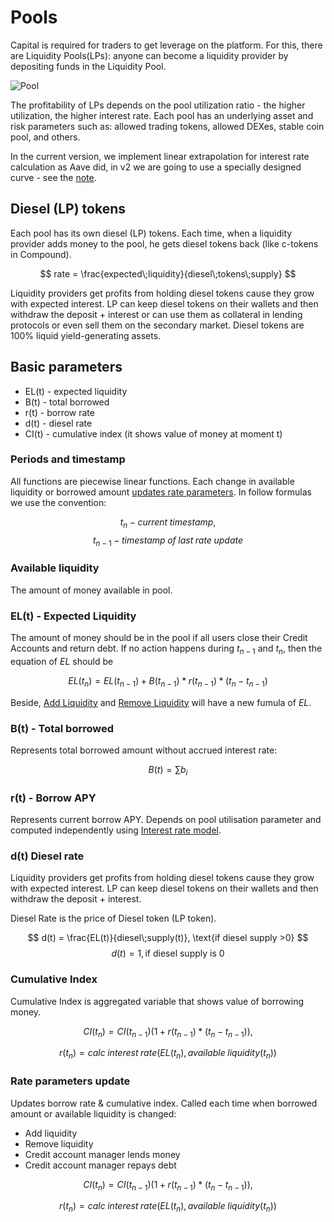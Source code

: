 # Pools

Capital is required for traders to get leverage on the platform. For this, there are Liquidity Pools(LPs): anyone can become a liquidity provider by depositing funds in the Liquidity Pool.

![Pool](/images/pools/schema.jpg)

The profitability of LPs depends on the pool utilization ratio - the higher utilization, the higher interest rate. Each pool has an underlying asset and risk parameters such as: allowed trading tokens, allowed DEXes, stable coin pool, and others.

In the current version, we implement linear extrapolation for interest rate calculation as Aave did, in v2 we are going to use a specially designed curve - see the [note](https://colab.research.google.com/drive/1bjBWHNGHiSDd27_WsINQLXa3ImhTrt-W).

## Diesel (LP) tokens

Each pool has its own diesel (LP) tokens. Each time, when a liquidity provider adds money to the pool, he gets diesel tokens back (like c-tokens in Compound).

$$
rate = \frac{expected\;liquidity}{diesel\;tokens\;supply}
$$

Liquidity providers get profits from holding diesel tokens cause they grow with expected interest. LP can keep diesel tokens on their wallets and then withdraw the deposit + interest or can use them as collateral in lending protocols or even sell them on the secondary market.
Diesel tokens are 100% liquid yield-generating assets.

## Basic parameters

* EL(t) - expected liquidity
* B(t) - total borrowed
* r(t) - borrow rate
* d(t) - diesel rate
* CI(t) - cumulative index (it shows value of money at moment t)

### Periods and timestamp

All functions are piecewise linear functions. Each change in available liquidity  or borrowed amount [updates rate parameters](./gearbox-pools#rate-parameters-update). In follow formulas we use the convention:

$$
t_n - current\;timestamp,
$$
$$
t_{n-1} - timestamp\;of\;last\;rate\;update
$$

### Available liquidity

The amount of money available in pool.

### EL(t) - Expected Liquidity

The amount of money should be in the pool if all users close their Credit Accounts and return debt. If no action happens during $t_{n-1}$ and $t_n$, then the equation of $EL$ should be

$$
EL(t_{n})= EL(t_{n-1})+B(t_{n-1})*r(t_{n-1})*(t_{n}-t_{n-1})
$$

Beside, [Add Liquidity](./gearbox-pools#add-liquidity) and [Remove Liquidity](./gearbox-pools#remove-liquidity) will have a new fumula of $EL$.

### B(t) - Total borrowed

Represents total borrowed amount without accrued interest rate:

$$
B(t) = \sum b_i
$$

### r(t) - Borrow APY

Represents current borrow APY. Depends on pool utilisation parameter and computed independently using [Interest rate model](./gearbox-pools#linear-interest-rate-model).

### d(t) Diesel rate

Liquidity providers get profits from holding diesel tokens cause they grow with expected interest. LP can keep diesel tokens on their wallets and then withdraw the deposit + interest.

Diesel Rate is the price of Diesel token (LP token).

$$
d(t) = \frac{EL(t)}{diesel\;supply(t)}, \text{if diesel supply >0}
$$
$$
d(t) = 1, \text{if diesel supply is 0}
$$

### Cumulative Index

Cumulative Index is aggregated variable that shows value of borrowing money.

$$
CI(t_{n})=CI(t_{n-1})(1+r(t_{n-1})*(t_{n}-t_{n-1})),
$$

$$
r(t_{n})=calc\;interest\;rate(EL(t_{n}), available\;liquidity(t_n))
$$

### Rate parameters update

Updates borrow rate & cumulative index. Called each time when borrowed amount or available liquidity is changed:

* Add liquidity
* Remove liquidity
* Credit account manager lends money
* Credit account manager repays debt

$$
CI(t_{n})=CI(t_{n-1})(1+r(t_{n-1})*(t_{n}-t_{n-1})),
$$

$$
r(t_{n})=calc\;interest\;rate(EL(t_{n}), available\;liquidity(t_n))
$$